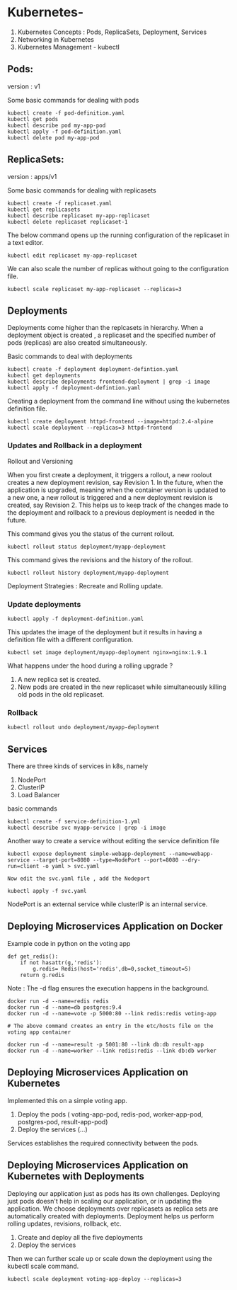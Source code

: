 # Kubernetes-

1. Kubernetes Concepts : Pods, ReplicaSets, Deployment, Services
2. Networking in Kubernetes
3. Kubernetes Management - kubectl


## Pods:

version : v1

Some basic commands for dealing with pods 

```
kubectl create -f pod-definition.yaml
kubectl get pods
kubectl describe pod my-app-pod
kubectl apply -f pod-definition.yaml
kubectl delete pod my-app-pod
```

## ReplicaSets:

version : apps/v1

Some basic commands for dealing with replicasets

```
kubectl create -f replicaset.yaml
kubectl get replicasets
kubectl describe replicaset my-app-replicaset
kubectl delete replicaset replicaset-1
```

The below command opens up the running configuration of the replicaset in a text editor.

```
kubectl edit replicaset my-app-replicaset
```

We can also scale the number of replicas without going to the configuration file.

```
kubectl scale replicaset my-app-replicaset --replicas=3
```

## Deployments

Deployments come higher than the replcasets in hierarchy.
When a deployment object is created , a replicaset and the specified number of pods (replicas) are also created simultaneously. 

Basic commands to deal with deployments

```
kubectl create -f deployment deployment-defintion.yaml
kubectl get deployments 
kubectl describe deployments frontend-deployment | grep -i image
kubectl apply -f deployment-defintion.yaml
```

Creating a deployment from the command line without using the kubernetes definition file. 

```
kubectl create deployment httpd-frontend --image=httpd:2.4-alpine
kubectl scale deployment --replicas=3 httpd-frontend

```

### Updates and Rollback in a deployment

Rollout and Versioning

When you first create a deployment, it triggers a rollout, a new roolout creates a new deployment revision, say Revision 1.
In the future, when the application is upgraded, meaning when the container version is updated to a new one, a new rollout is triggered and a new deployment revision is created, say Revision 2. 
This helps us to keep track of the changes made to the deployment and rollback to a previous deployment is needed in the future.

This command gives you the status of the current rollout.
```
kubectl rollout status deployment/myapp-deployment
```

This command gives the revisions and the history of the rollout.
```
kubectl rollout history deployment/myapp-deployment
```

Deployment Strategies : Recreate and Rolling update.

### Update deployments

```
kubectl apply -f deployment-definition.yaml
```

This updates the image of the deployment but it results in having a definition file with a different configuration.
```
kubectl set image deployment/myapp-deployment nginx=nginx:1.9.1
```

What happens under the hood during a rolling upgrade ?
1. A new replica set is created. 
2. New pods are created in the new replicaset while simultaneously killing old pods in the old replicaset.


### Rollback

```
kubectl rollout undo deployment/myapp-deployment
```

## Services

There are three kinds of services in k8s, namely
1. NodePort
2. ClusterIP
3. Load Balancer

basic commands

```
kubectl create -f service-definition-1.yml
kubectl describe svc myapp-service | grep -i image
```

Another way to create a service without editing the service definition file
```
kubectl expose deployment simple-webapp-deployment --name=webapp-service --target-port=8080 --type=NodePort --port=8080 --dry-run=client -o yaml > svc.yaml

Now edit the svc.yaml file , add the Nodeport

kubectl apply -f svc.yaml
```

NodePort is an external service while clusterIP is an internal service.


## Deploying Microservices Application on Docker

Example code in python on the voting app
```
def get_redis():
    if not hasattr(g,'redis'):
        g.redis= Redis(host='redis',db=0,socket_timeout=5)
    return g.redis   
```     

Note : The -d flag ensures the execution happens in the background.
```
docker run -d --name=redis redis
docker run -d --name=db postgres:9.4
docker run -d --name=vote -p 5000:80 --link redis:redis voting-app

# The above command creates an entry in the etc/hosts file on the voting app container

docker run -d --name=result -p 5001:80 --link db:db result-app
docker run -d --name=worker --link redis:redis --link db:db worker

```

## Deploying Microservices Application on Kubernetes

Implemented this on a simple voting app.

1. Deploy the pods ( voting-app-pod, redis-pod, worker-app-pod, postgres-pod, result-app-pod)
2. Deploy the services (...)

Services establishes the required connectivity between the pods.

## Deploying Microservices Application on Kubernetes with Deployments

Deploying our application just as pods has its own challenges.
Deploying just pods doesn't help in scaling our application, or in updating the application.
We choose deployments over replicasets as replica sets are automatically created with deployments.
Deployment helps us perform rolling updates, revisions, rollback, etc.

1. Create and deploy all the five deployments 
2. Deploy the services

Then we can further scale up or scale down the deployment using the kubectl scale command.
```
kubectl scale deployment voting-app-deploy --replicas=3
```


